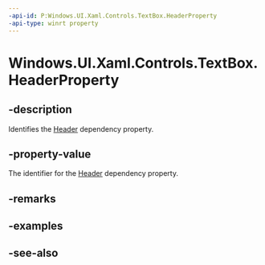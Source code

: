 ```yaml
---
-api-id: P:Windows.UI.Xaml.Controls.TextBox.HeaderProperty
-api-type: winrt property
---
```


<!-- Property syntax
public Windows.UI.Xaml.DependencyProperty HeaderProperty { get; }
-->

# Windows.UI.Xaml.Controls.TextBox.HeaderProperty

## -description
Identifies the [Header](textbox_header.md) dependency property.



## -property-value
The identifier for the [Header](textbox_header.md) dependency property.

## -remarks

## -examples

## -see-also
